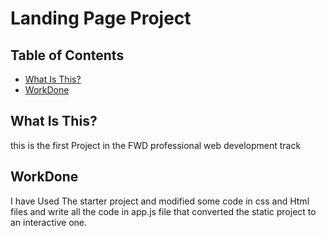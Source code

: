 # Landing Page Project

## Table of Contents
* [What Is This?](#what)
* [WorkDone](#WorkDone)

## What Is This?
this is the first Project in the FWD professional web development track 

## WorkDone

I have Used The starter project and modified some code in css and Html files and write all the code in app.js file that converted  the  static project to an interactive one.
